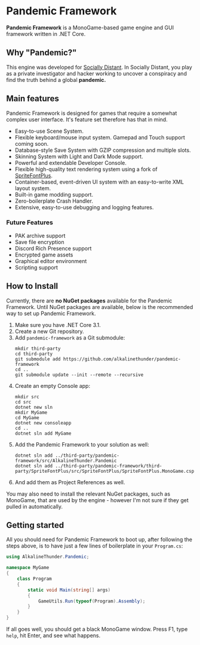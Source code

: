# Pandemic Framework

**Pandemic Framework** is a MonoGame-based game engine and GUI framework written in .NET Core.

## Why "Pandemic?"

This engine was developed for [Socially Distant](https://github.com/alkalinethunder/socially-distant).  In Socially Distant, you play as a private investigator and hacker working to uncover a conspiracy and find the truth behind a global **pandemic.**

## Main features

Pandemic Framework is designed for games that require a somewhat complex user interface.  It's feature set therefore has that in mind.

 - Easy-to-use Scene System.
 - Flexible keyboard/mouse input system.  Gamepad and Touch support coming soon.
 - Database-style Save System with GZIP compression and multiple slots.
 - Skinning System with Light and Dark Mode support.
 - Powerful and extendable Developer Console.
 - Flexible high-quality text rendering system using a fork of [SpriteFontPlus](https://github.com/alkalinethunder/SpriteFontPlus).
 - Container-based, event-driven UI system with an easy-to-write XML layout system.
 - Built-in game modding support.
 - Zero-boilerplate Crash Handler.
 - Extensive, easy-to-use debugging and logging features.

### Future Features

 - PAK archive support
 - Save file encryption
 - Discord Rich Presence support
 - Encrypted game assets
 - Graphical editor environment
 - Scripting support

## How to Install

Currently, there are **no NuGet packages** available for the Pandemic Framework.  Until NuGet packages are available, below is the recommended way to set up Pandemic Framework.

1. Make sure you have .NET Core 3.1.
2. Create a new Git repository.
3. Add `pandemic-framework` as a Git submodule:
   ```
   mkdir third-party
   cd third-party
   git submodule add https://github.com/alkalinethunder/pandemic-framework
   cd ..
   git submodule update --init --remote --recursive
   ```
4. Create an empty Console app:
   ```
   mkdir src
   cd src
   dotnet new sln
   mkdir MyGame
   cd MyGame
   dotnet new consoleapp
   cd ..
   dotnet sln add MyGame
   ```
5. Add the Pandemic Framework to your solution as well:
   ```
   dotnet sln add ../third-party/pandemic-framework/src/AlkalineThunder.Pandemic
   dotnet sln add ../third-party/pandemic-framework/third-party/SpriteFontPlus/src/SpriteFontPlus/SpriteFontPlus.MonoGame.csproj
   ```
6. And add them as Project References as well.

You may also need to install the relevant NuGet packages, such as MonoGame, that are used by the engine - however I'm not sure if they get pulled in automatically.

## Getting started

All you should need for Pandemic Framework to boot up, after following the steps above, is to have just a few lines of boilerplate in your `Program.cs`:

```C#
using AlkalineThunder.Pandemic;

namespace MyGame
{
    class Program
    {
        static void Main(string[] args)
        {
            GameUtils.Run(typeof(Program).Assembly);
        }
    }
}
```

If all goes well, you should get a black MonoGame window.  Press F1, type `help`, hit Enter, and see what happens.